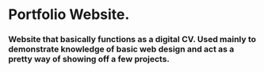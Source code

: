 # Portfolio Website.
### Website that basically functions as a digital CV. Used mainly to demonstrate knowledge of basic web design and act as a pretty way of showing off a few projects.